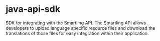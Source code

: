 # java-api-sdk
SDK for integrating with the Smartling API. The Smartling API allows developers to upload language specific resource files and download the translations of those files for easy integration within their application.
